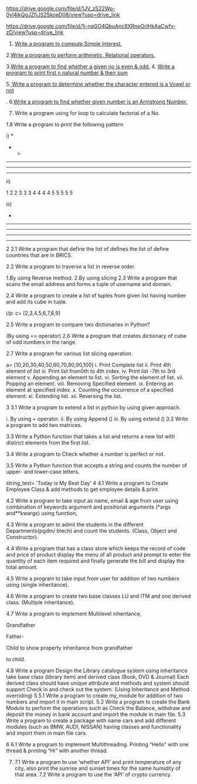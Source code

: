 https://drive.google.com/file/d/1JV_zS22Wp-0yl4ikQgJZfiJS2SkoeD08/view?usp=drive_link

[]()

https://drive.google.com/file/d/1j-nqGO4QbuAnc8XRnpOrIHkAaCwfv-zD/view?usp=drive_link
1. [Write a program to compute Simple Interest.](https://github.com/BHAGATBHAGYASHREE/pythonlabmanual/blob/f233e06a1287e22a26f9793677b7eaa18a16e913/simpleinterest.PY)

   
2.[Write a program to perform arithmetic, Relational operators.](https://github.com/BHAGATBHAGYASHREE/pythonlabmanual/blob/5ee732642139273eb98336a4bd45d7840b6666b8/simplecalculator.PY)


3.[Write a program to find whether a given no is even & odd.](https://github.com/BHAGATBHAGYASHREE/pythonlabmanual/blob/5ee732642139273eb98336a4bd45d7840b6666b8/evenorodd.py)
4. [Write a program to print first n natural number & their sum](https://github.com/BHAGATBHAGYASHREE/pythonlabmanual/blob/5ee732642139273eb98336a4bd45d7840b6666b8/sumofnaturalnum.py)
[]()
[]()

5.[ Write a program to determine whether the character entered is a Vowel or not](https://github.com/BHAGATBHAGYASHREE/pythonlabmanual/blob/5ee732642139273eb98336a4bd45d7840b6666b8/checkthevowel.py)


. 6.[Write a program to find whether given number is an Armstrong Number.](https://github.com/BHAGATBHAGYASHREE/pythonlabmanual/blob/5ee732642139273eb98336a4bd45d7840b6666b8/armstrongnumber.py)


7. Write a program using for loop to calculate factorial of a No.[]()


1.8 Write a program to print the following pattern[]()

i)
*
* *
* * *
* * * *
* * * * *

ii)[]()

1
2 2
3 3 3
4 4 4 4
5 5 5 5 5

iii)[]()

*
* * *
* * * * *
* * * * * * *
* * * * * * * * *

2 2.1 Write a program that define the list of defines the list of define countries
that are in BRICS.[]()


2.2 Write a program to traverse a list in reverse order.[]()

1.By using Reverse method.
2.By using slicing
2.3 Write a program that scans the email address and forms a tuple of
username and domain.

2.4 Write a program to create a list of tuples from given list having number
and add its cube in tuple.[]()

i/p: c= [2,3,4,5,6,7,8,9]

2.5 Write a program to compare two dictionaries in Python?[]()

(By using == operator)
2.6 Write a program that creates dictionary of cube of odd numbers in the
range.[]()


2.7 Write a program for various list slicing operation.[]()

a= [10,20,30,40,50,60,70,80,90,100]
i. Print Complete list
ii. Print 4th element of list
iii. Print list from0th to 4th index.
iv. Print list -7th to 3rd element
v. Appending an element to list.
vi. Sorting the element of list.
vii. Popping an element.
viii. Removing Specified element.
ix. Entering an element at specified index.
x. Counting the occurrence of a specified element.
xi. Extending list.
xii. Reversing the list.

3 3.1 Write a program to extend a list in python by using given approach.[]()

i. By using + operator.
ii. By using Append ()
iii. By using extend ()
3.2 Write a program to add two matrices.

3.3 Write a Python function that takes a list and returns a new list with distinct
elements from the first list.[]()


3.4 Write a program to Check whether a number is perfect or not.[]()

3.5 Write a Python function that accepts a string and counts the number of
upper- and lower-case letters.[]()

string_test= 'Today is My Best Day'
4 4.1 Write a program to Create Employee Class & add methods to get
employee details & print.[]()


4.2 Write a program to take input as name, email & age from user using
combination of keywords argument and positional arguments (*args
and**kwargs) using function,[]()


4.3 Write a program to admit the students in the different Departments(pgdm/
btech) and count the students. (Class, Object and Constructor).[]()

4.4 Write a program that has a class store which keeps the record of code and
price of product display the menu of all product and prompt to enter the
quantity of each item required and finally generate the bill and display the
total amount.[]()

4.5 Write a program to take input from user for addition of two numbers using
(single inheritance).[]()

4.6 Write a program to create two base classes LU and ITM and one derived
class. (Multiple inheritance).[]()

4.7 Write a program to implement Multilevel inheritance,[]()

Grandfather

Father-

Child to show property inheritance from grandfather

to child.

4.8 Write a program Design the Library catalogue system using inheritance
take base class (library item) and derived class (Book, DVD & Journal) Each
derived class should have unique attribute and methods and system should
support Check in and check out the system. (Using Inheritance and Method
overriding)
5 5.1 Write a program to create my_module for addition of two numbers and
import it in main script.
5.2 Write a program to create the Bank Module to perform the operations such
as Check the Balance, withdraw and deposit the money in bank account and
import the module in main file.
5.3 Write a program to create a package with name cars and add different
modules (such as BMW, AUDI, NISSAN) having classes and functionality
and import them in main file cars.

6 6.1 Write a program to implement Multithreading. Printing “Hello” with one
thread & printing “Hi” with another thread.

7. 7.1 Write a program to use ‘whether API’ and print temperature of any city,
also print the sunrise and sunset times for the same humidity of that area.
7.2 Write a program to use the ‘API’ of crypto currency.

